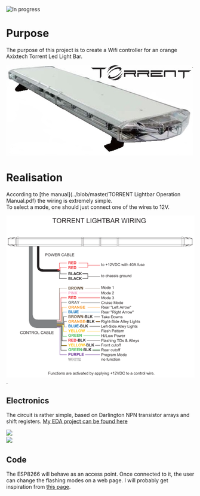 ![In progress](https://img.shields.io/badge/status-in%20progress-orange.svg)

# Purpose
The purpose of this project is to create a Wifi controller for an orange Axixtech Torrent Led Light Bar.  

![](torrent.jpg)

# Realisation

According to [the manual](../blob/master/TORRENT Lightbar Operation Manual.pdf) the wiring is extremely simple.  
To select a mode, one should just connect one of the wires to 12V.  

![](wiring.jpg).

## Electronics

The circuit is rather simple, based on Darlington NPN transistor arrays and shift registers.
[My EDA project can be found here](https://easyeda.com/arnaud.dessein/torrent-light-bar)  

![](https://image.easyeda.com/histories/0bb19d9765f84e8ca09aadaa262d7e98.png)  
![](https://image.easyeda.com/histories/1ee4a7d05cbd480481dc6c2137dd454d.png)  

## Code

The ESP8266 will behave as an access point.
Once connected to it, the user can change the flashing modes on a web page. 
I will probably get inspiration from [this page](https://circuits4you.com/2016/12/16/esp8266-web-server-html/).
